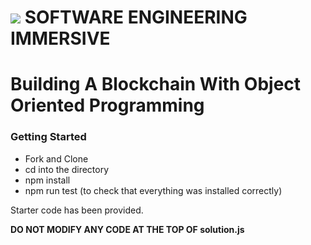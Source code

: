 # ![](https://ga-dash.s3.amazonaws.com/production/assets/logo-9f88ae6c9c3871690e33280fcf557f33.png) SOFTWARE ENGINEERING IMMERSIVE

# Building A Blockchain With Object Oriented Programming

### Getting Started

- Fork and Clone
- cd into the directory
- npm install
- npm run test (to check that everything was installed correctly)

Starter code has been provided.

**DO NOT MODIFY ANY CODE AT THE TOP OF solution.js**
